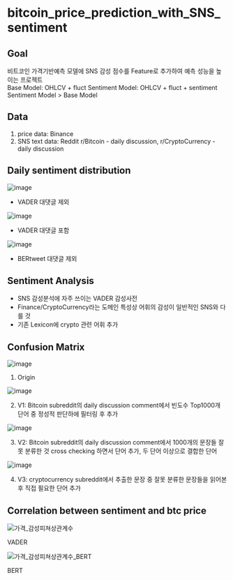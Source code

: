 # bitcoin_price_prediction_with_SNS_sentiment

## Goal
비트코인 가격기반예측 모델에 SNS 감성 점수를 Feature로 추가하여 예측 성능을 높이는 프로젝트 <br>
Base Model: OHLCV + fluct
Sentiment Model: OHLCV + fluct + sentiment
Sentiment Model > Base Model

## Data
1. price data: Binance
2. SNS text data: Reddit r/Bitcoin - daily discussion, r/CryptoCurrency - daily discussion

## Daily sentiment distribution

![image](https://user-images.githubusercontent.com/28949162/159929420-b7b73d02-a5b9-4d2b-a9d9-454e0d1d9e50.png)

- VADER 대댓글 제외

![image](https://user-images.githubusercontent.com/28949162/159929537-1467c068-d8e4-4790-a4a1-14b09a84d29c.png)

- VADER 대댓글 포함

![image](https://user-images.githubusercontent.com/28949162/159929661-46900b61-c441-4188-b6e9-52eadd6c4ddc.png)

- BERtweet 대댓글 제외

## Sentiment Analysis
- SNS 감성분석에 자주 쓰이는 VADER 감성사전
- Finance/CryptoCurrency라는 도메인 특성상 어휘의 감성이 일반적인 SNS와 다를 것
- 기존 Lexicon에 crypto 관련 어휘 추가

## Confusion Matrix

![image](https://user-images.githubusercontent.com/28949162/157691854-061ee33e-ba0a-429f-8a8e-144ea4576060.png)

1. Origin

![image](https://user-images.githubusercontent.com/28949162/157691931-d350fbd9-ef61-4ba0-b7d1-109ad76b6c34.png)

2. V1: Bitcoin subreddit의 daily discussion comment에서 빈도수 Top1000개 단어 중 정성적 판단하에 필터링 후 추가

![image](https://user-images.githubusercontent.com/28949162/157691964-65be3f68-52ff-457b-ab54-31b5a8fea846.png)

3. V2: Bitcoin subreddit의 daily discussion comment에서 1000개의 문장들 잘못 분류한 것 cross checking 하면서 단어 추가, 두 단어 이상으로 결합한 단어

![image](https://user-images.githubusercontent.com/28949162/157691983-63ef198b-d20c-45f8-93e4-9e77defcece2.png)

4. V3: cryptocurrency subreddit에서 추출한 문장 중 잘못 분류한 문장들을 읽어본 후 직접 필요한 단어 추가

## Correlation between sentiment and btc price

![가격_감성피쳐상관계수](https://user-images.githubusercontent.com/28949162/163505854-55408649-2db9-4fe5-bbc2-1e83f6fca991.PNG)

VADER

![가격_감성피쳐상관계수_BERT](https://user-images.githubusercontent.com/28949162/168584252-43c41779-5212-43a1-8b6c-71d748af663b.png)

BERT

